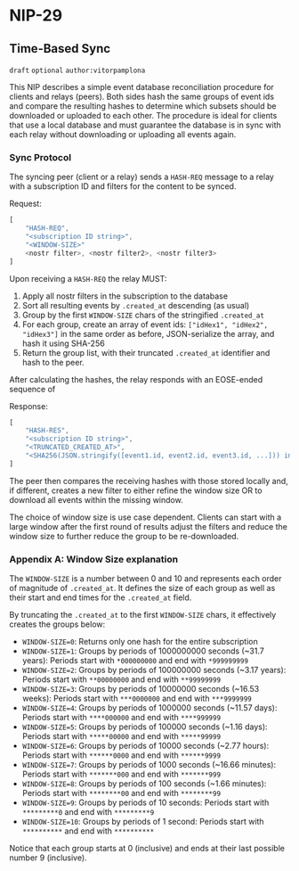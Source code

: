 NIP-29
======

Time-Based Sync
---------------

`draft` `optional` `author:vitorpamplona`

This NIP describes a simple event database reconciliation procedure for clients and relays (peers). Both sides hash the same groups of event ids and compare the resulting hashes to determine which subsets should be downloaded or uploaded to each other. The procedure is ideal for clients that use a local database and must guarantee the database is in sync with each relay without downloading or uploading all events again. 

### Sync Protocol

The syncing peer (client or a relay) sends a `HASH-REQ` message to a relay with a subscription ID and filters for the content to be synced. 

Request:
```js
[
    "HASH-REQ",
    "<subscription ID string>",
    "<WINDOW-SIZE>"	
    <nostr filter>, <nostr filter2>, <nostr filter3>
]
```

Upon receiving a `HASH-REQ` the relay MUST: 

1. Apply all nostr filters in the subscription to the database
2. Sort all resulting events by `.created_at` descending (as usual)
3. Group by the first `WINDOW-SIZE` chars of the stringified `.created_at`
4. For each group, create an array of event ids: `["idHex1", "idHex2", "idHex3"]` in the same order as before, JSON-serialize the array, and hash it using SHA-256
5. Return the group list, with their truncated `.created_at` identifier and hash to the peer.

After calculating the hashes, the relay responds with an EOSE-ended sequence of 

Response:
```js
[
    "HASH-RES",
    "<subscription ID string>",
    "<TRUNCATED_CREATED_AT>",
    "<SHA256(JSON.stringify([event1.id, event2.id, event3.id, ...])) in hex>"
]
```

The peer then compares the receiving hashes with those stored locally and, if different, creates a new filter to either refine the window size OR to download all events within the missing window. 

The choice of window size is use case dependent. Clients can start with a large window after the first round of results adjust the filters and reduce the window size to further reduce the group to be re-downloaded.

### Appendix A: Window Size explanation

The `WINDOW-SIZE` is a number between 0 and 10 and represents each order of magnitude of `.created_at`. It defines the size of each group as well as their start and end times for the `.created_at` field. 

By truncating the `.created_at` to the first `WINDOW-SIZE` chars, it effectively creates the groups below: 

- `WINDOW-SIZE=0`: Returns only one hash for the entire subscription
- `WINDOW-SIZE=1`: Groups by periods of 1000000000 seconds (~31.7 years): Periods start with `*000000000` and end with `*999999999`
- `WINDOW-SIZE=2`: Groups by periods of 100000000 seconds (~3.17 years): Periods start with `**00000000` and end with `**99999999`
- `WINDOW-SIZE=3`: Groups by periods of 10000000 seconds (~16.53 weeks): Periods start with `***0000000` and end with `***9999999` 
- `WINDOW-SIZE=4`: Groups by periods of 1000000 seconds (~11.57 days): Periods start with `****000000` and end with `****999999` 
- `WINDOW-SIZE=5`: Groups by periods of 100000 seconds (~1.16 days): Periods start with `*****00000` and end with `*****99999` 
- `WINDOW-SIZE=6`: Groups by periods of 10000 seconds (~2.77 hours): Periods start with `******0000` and end with `******9999` 
- `WINDOW-SIZE=7`: Groups by periods of 1000 seconds (~16.66 minutes): Periods start with `*******000` and end with `*******999`
- `WINDOW-SIZE=8`: Groups by periods of 100 seconds (~1.66 minutes): Periods start with `********00` and end with `********99`
- `WINDOW-SIZE=9`: Groups by periods of 10 seconds: Periods start with `*********0` and end with `*********9`
- `WINDOW-SIZE=10`: Groups by periods of 1 second: Periods start with `**********` and end with `**********`

Notice that each group starts at 0 (inclusive) and ends at their last possible number 9 (inclusive).
